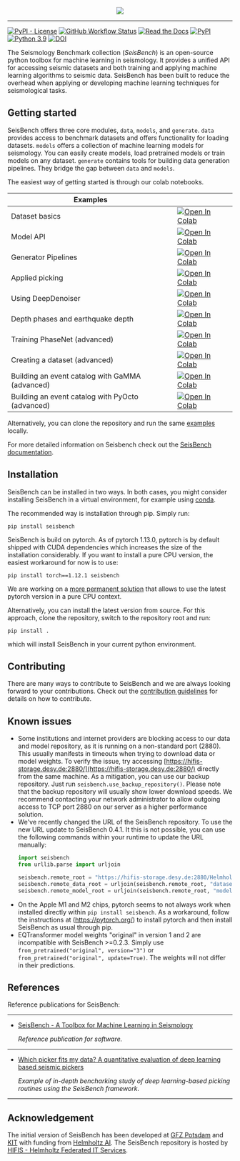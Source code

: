 <p align="center">
  <img src="https://raw.githubusercontent.com/seisbench/seisbench/main/docs/_static/seisbench_logo_subtitle_outlined.svg" />
</p>

---

[![PyPI - License](https://img.shields.io/pypi/l/seisbench)](https://github.com/seisbench/seisbench/blob/main/LICENSE)
[![GitHub Workflow Status](https://img.shields.io/github/actions/workflow/status/seisbench/seisbench/main_push.yml?branch=main)](https://github.com/seisbench/seisbench)
[![Read the Docs](https://img.shields.io/readthedocs/seisbench)](https://seisbench.readthedocs.io/en/latest/)
[![PyPI](https://img.shields.io/pypi/v/seisbench)](https://pypi.org/project/seisbench/)
[![Python 3.9](https://img.shields.io/badge/python-3.9+-blue.svg)](https://www.python.org/downloads/release/python-390/)
[![DOI](https://zenodo.org/badge/DOI/10.5281/zenodo.5568813.svg)](https://doi.org/10.5281/zenodo.5568813)

The Seismology Benchmark collection (*SeisBench*) is an open-source python toolbox for
machine learning in seismology.
It provides a unified API for accessing seismic datasets and both training and applying machine learning algorithms to seismic data.
SeisBench has been built to reduce the overhead when applying or developing machine learning techniques for seismological tasks.

## Getting started

SeisBench offers three core modules, `data`, `models`, and `generate`.
`data` provides access to benchmark datasets and offers functionality for loading datasets.
`models` offers a collection of machine learning models for seismology.
You can easily create models, load pretrained models or train models on any dataset.
`generate` contains tools for building data generation pipelines.
They bridge the gap between `data` and `models`.

The easiest way of getting started is through our colab notebooks.

| Examples                                         |  |
|--------------------------------------------------|---|
| Dataset basics                                   | [![Open In Colab](https://colab.research.google.com/assets/colab-badge.svg)](https://colab.research.google.com/github/seisbench/seisbench/blob/main/examples/01a_dataset_basics.ipynb) |
| Model API                                        | [![Open In Colab](https://colab.research.google.com/assets/colab-badge.svg)](https://colab.research.google.com/github/seisbench/seisbench/blob/main/examples/01b_model_api.ipynb) |
| Generator Pipelines                              | [![Open In Colab](https://colab.research.google.com/assets/colab-badge.svg)](https://colab.research.google.com/github/seisbench/seisbench/blob/main/examples/01c_generator_pipelines.ipynb) |
| Applied picking                                  | [![Open In Colab](https://colab.research.google.com/assets/colab-badge.svg)](https://colab.research.google.com/github/seisbench/seisbench/blob/main/examples/02a_deploy_model_on_streams_example.ipynb) |
| Using DeepDenoiser                               | [![Open In Colab](https://colab.research.google.com/assets/colab-badge.svg)](https://colab.research.google.com/github/seisbench/seisbench/blob/main/examples/02b_deep_denoiser.ipynb) |
| Depth phases and earthquake depth                | [![Open In Colab](https://colab.research.google.com/assets/colab-badge.svg)](https://colab.research.google.com/github/seisbench/seisbench/blob/main/examples/02c_depth_phases.ipynb) |
| Training PhaseNet (advanced)                     | [![Open In Colab](https://colab.research.google.com/assets/colab-badge.svg)](https://colab.research.google.com/github/seisbench/seisbench/blob/main/examples/03a_training_phasenet.ipynb) |
| Creating a dataset (advanced)                    | [![Open In Colab](https://colab.research.google.com/assets/colab-badge.svg)](https://colab.research.google.com/github/seisbench/seisbench/blob/main/examples/03b_creating_a_dataset.ipynb) |
| Building an event catalog with GaMMA (advanced)  | [![Open In Colab](https://colab.research.google.com/assets/colab-badge.svg)](https://colab.research.google.com/github/seisbench/seisbench/blob/main/examples/03c_catalog_seisbench_gamma.ipynb) |
| Building an event catalog with PyOcto (advanced) | [![Open In Colab](https://colab.research.google.com/assets/colab-badge.svg)](https://colab.research.google.com/github/seisbench/seisbench/blob/main/examples/03d_catalog_seisbench_pyocto.ipynb)        |

Alternatively, you can clone the repository and run the same [examples](https://github.com/seisbench/seisbench/tree/main/examples) locally.

For more detailed information on Seisbench check out the [SeisBench documentation](https://seisbench.readthedocs.io/).

## Installation

SeisBench can be installed in two ways.
In both cases, you might consider installing SeisBench in a virtual environment, for example using [conda](https://docs.conda.io/en/latest/).

The recommended way is installation through pip.
Simply run:
```
pip install seisbench
```

SeisBench is build on pytorch.
As of pytorch 1.13.0, pytorch is by default shipped with CUDA dependencies which increases the size of the installation considerably.
If you want to install a pure CPU version, the easiest workaround for now is to use:
```
pip install torch==1.12.1 seisbench
```
We are working on a [more permanent solution](https://github.com/seisbench/seisbench/issues/141) that allows to use the latest pytorch version in a pure CPU context.

Alternatively, you can install the latest version from source.
For this approach, clone the repository, switch to the repository root and run:
```
pip install .
```
which will install SeisBench in your current python environment.

## Contributing
There are many ways to contribute to SeisBench and we are always looking forward to your contributions.
Check out the [contribution guidelines](https://github.com/seisbench/seisbench/blob/main/CONTRIBUTING.md) for details on how to contribute.

## Known issues

- Some institutions and internet providers are blocking access to our data and model repository, as it is running on a non-standard port (2880).
  This usually manifests in timeouts when trying to download data or model weights.
  To verify the issue, try accessing [https://hifis-storage.desy.de:2880/](https://hifis-storage.desy.de:2880/) directly from the same machine.
  As a mitigation, you can use our backup repository. Just run `seisbench.use_backup_repository()`.
  Please note that the backup repository will usually show lower download speeds.
  We recommend contacting your network administrator to allow outgoing access to TCP port 2880 on our server as a higher performance solution.
- We've recently changed the URL of the SeisBench repository. To use the new URL update to SeisBench 0.4.1.
  It this is not possible, you can use the following commands within your runtime to update the URL manually:
  ```python
  import seisbench
  from urllib.parse import urljoin

  seisbench.remote_root = "https://hifis-storage.desy.de:2880/Helmholtz/HelmholtzAI/SeisBench/"
  seisbench.remote_data_root = urljoin(seisbench.remote_root, "datasets/")
  seisbench.remote_model_root = urljoin(seisbench.remote_root, "models/v3/")
  ```
- On the Apple M1 and M2 chips, pytorch seems to not always work when installed directly within `pip install seisbench`.
  As a workaround, follow the instructions at (https://pytorch.org/) to install pytorch and then install SeisBench as usual through pip.
- EQTransformer model weights "original" in version 1 and 2 are incompatible with SeisBench >=0.2.3. Simply use `from_pretrained("original", version="3")` or `from_pretrained("original", update=True)`. The weights will not differ in their predictions.

## References
Reference publications for SeisBench:

---

* [SeisBench - A Toolbox for Machine Learning in Seismology](https://doi.org/10.1785/0220210324)

  _Reference publication for software._

---

* [Which picker fits my data? A quantitative evaluation of deep learning based seismic pickers](https://doi.org/10.1029/2021JB023499)

  _Example of in-depth bencharking study of deep learning-based picking routines using the SeisBench framework._

---

## Acknowledgement

The initial version of SeisBench has been developed at [GFZ Potsdam](https://www.gfz-potsdam.de/) and [KIT](https://www.gpi.kit.edu/) with funding from [Helmholtz AI](https://www.helmholtz.ai/).
The SeisBench repository is hosted by [HIFIS - Helmholtz Federated IT Services](https://www.hifis.net/).
